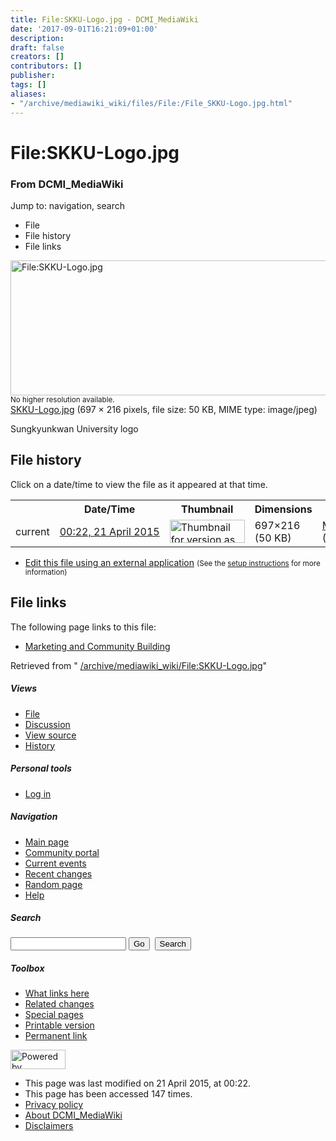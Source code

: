 ```yaml
---
title: File:SKKU-Logo.jpg - DCMI_MediaWiki
date: '2017-09-01T16:21:09+01:00'
description: 
draft: false
creators: []
contributors: []
publisher: 
tags: []
aliases:
- "/archive/mediawiki_wiki/files/File:/File_SKKU-Logo.jpg.html"
---
```


<a id="top"></a>
# File:SKKU-Logo.jpg

### From DCMI\_MediaWiki

Jump to: navigation, search
<!-- start content -->
- File
- File history
- File links

 [<img alt="File:SKKU-Logo.jpg" src="/images/4/4d/SKKU-Logo.jpg" width="697" height="216">](/archive/mediawiki_wiki/files/SKKU-Logo.jpg)  
<small>No higher resolution available.</small>  
 [SKKU-Logo.jpg](/images/4/4d/SKKU-Logo.jpg)‎ (697 × 216 pixels, file size: 50 KB, MIME type: image/jpeg)

Sungkyunkwan University logo

<!-- 
NewPP limit report
Preprocessor node count: 1/1000000
Post-expand include size: 0/2097152 bytes
Template argument size: 0/2097152 bytes
Expensive parser function count: 0/100
-->
## File history

Click on a date/time to view the file as it appeared at that time.

<table class="wikitable filehistory">
  <tr>
    <td></td>
    <th>Date/Time</th>
    <th>Thumbnail</th>
    <th>Dimensions</th>
    <th>User</th>
    <th>Comment</th>
  </tr>
  <tr>
    <td>current</td>
    <td class="filehistory-selected" style="white-space: nowrap;"><a href="/archive/mediawiki_wiki/files/SKKU-Logo.jpg">00:22, 21 April 2015</a></td>
    <td><a href="/images/4/4d/SKKU-Logo.jpg"><img alt="Thumbnail for version as of 00:22, 21 April 2015" src="/images/4/4d/SKKU-Logo.jpg" width="120" height="37"></a></td>
    <td>697×216 <span style="white-space: nowrap;">(50 KB)</span>
    </td>
    <td>
      <a href="/index.php?title=User:MikeCrandall&amp;action=edit&amp;redlink=1" class="new mw-userlink" title="User:MikeCrandall (page does not exist)">MikeCrandall</a> <span style="white-space: nowrap;"> <span class="mw-usertoollinks">(<a href="/index.php?title=User_talk:MikeCrandall&amp;action=edit&amp;redlink=1" class="new" title="User talk:MikeCrandall (page does not exist)">Talk</a> | <a href="/index.php/Special:Contributions/MikeCrandall" title="Special:Contributions/MikeCrandall">contribs</a>)</span></span>
    </td>
    <td> <span class="comment">(Sungkyunkwan University logo)</span>
    </td>
  </tr>
</table>

  

- [Edit this file using an external application](/index.php?title=File:SKKU-Logo.jpg&action=edit&externaledit=true&mode=file "File:SKKU-Logo.jpg") <small>(See the <a href="http://www.mediawiki.org/wiki/Manual:External_editors" class="external text" rel="nofollow">setup instructions</a> for more information)</small>

## File links

The following page links to this file:

- [Marketing and Community Building](/index.php/Marketing_and_Community_Building "Marketing and Community Building")

Retrieved from " [/archive/mediawiki_wiki/File:SKKU-Logo.jpg](/archive/mediawiki_wiki/files/File:/File:SKKU-Logo.jpg.html)"

<!-- end content -->

##### Views

- [File](/archive/mediawiki_wiki/files/File:/File:SKKU-Logo.jpg.html "View the file page [c]")
- [Discussion](/index.php?title=File_talk:SKKU-Logo.jpg&action=edit&redlink=1 "Discussion about the content page [t]")
- [View source](/index.php?title=File:SKKU-Logo.jpg&action=edit "This page is protected.
You can view its source [e]")
- [History](/index.php?title=File:SKKU-Logo.jpg&action=history "Past revisions of this page [h]")

##### Personal tools

- [Log in](/index.php?title=Special:UserLogin&returnto=File:SKKU-Logo.jpg "You are encouraged to log in; however, it is not mandatory [o]")

<script type="text/javascript"> if (window.isMSIE55) fixalpha(); </script>

##### Navigation

- [Main page](/index.php/Main_Page "Visit the main page [z]")
- [Community portal](/index.php/DCMI_MediaWiki:Community_portal "About the project, what you can do, where to find things")
- [Current events](/index.php/DCMI_MediaWiki:Current_events "Find background information on current events")
- [Recent changes](/index.php/Special:RecentChanges "The list of recent changes in the wiki [r]")
- [Random page](/index.php/Special:Random "Load a random page [x]")
- [Help](/index.php/Help:Contents "The place to find out")

##### <label for="searchInput">Search</label>

<form action="/index.php" id="searchform">
				<input type="hidden" name="title" value="Special:Search">
				<input id="searchInput" title="Search DCMI_MediaWiki" accesskey="f" type="search" name="search">
				<input type="submit" name="go" class="searchButton" id="searchGoButton" value="Go" title="Go to a page with this exact name if exists"> 
				<input type="submit" name="fulltext" class="searchButton" id="mw-searchButton" value="Search" title="Search the pages for this text">
			</form>

##### Toolbox

- [What links here](/index.php/Special:WhatLinksHere/File:SKKU-Logo.jpg "List of all wiki pages that link here [j]")
- [Related changes](/index.php/Special:RecentChangesLinked/File:SKKU-Logo.jpg "Recent changes in pages linked from this page [k]")
- [Special pages](/index.php/Special:SpecialPages "List of all special pages [q]")
- [Printable version](/index.php?title=File:SKKU-Logo.jpg&printable=yes "Printable version of this page [p]")
- [Permanent link](/index.php?title=File:SKKU-Logo.jpg&oldid=9516 "Permanent link to this revision of the page")

<!-- end of the left (by default at least) column -->

 [<img src="/skins/common/images/poweredby_mediawiki_88x31.png" height="31" width="88" alt="Powered by MediaWiki">](http://www.mediawiki.org/)

- This page was last modified on 21 April 2015, at 00:22.
- This page has been accessed 147 times.
- [Privacy policy](/index.php/DCMI_MediaWiki:Privacy_policy "DCMI MediaWiki:Privacy policy")
- [About DCMI\_MediaWiki](/index.php/DCMI_MediaWiki:About "DCMI MediaWiki:About")
- [Disclaimers](/index.php/DCMI_MediaWiki:General_disclaimer "DCMI MediaWiki:General disclaimer")

<script>if (window.runOnloadHook) runOnloadHook();</script><!-- Served in 0.477 secs. -->
